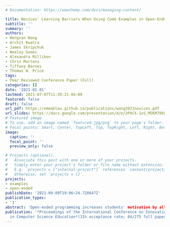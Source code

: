 ```yaml
---
# Documentation: https://wowchemy.com/docs/managing-content/

title: Novices' Learning Barriers When Using Code Examples in Open-Ended Programming
subtitle: ''
summary: ''
authors:
- Wengran Wang
- Archit Kwatra
- James Skripchuk
- Neeloy Gomes
- Alexandra Milliken
- Chris Martens
- Tiffany Barnes
- Thomas W. Price
tags:
- Peer Reviewed Conference Paper (Full)
categories: []
date: '2021-01-01'
lastmod: 2021-07-07T11:39:21-04:00
featured: false
draft: false
url_pdf: https://emmableu.github.io/publications/wang2021novices.pdf
url_slides: https://docs.google.com/presentation/d/e/2PACX-1vS_MSKM70XdArBxirf7o900fGZEu69bwBSOBFqDuXPI6AHPDNwyFUxF9nMPjlBl5jrQNxHloMDgEunx/pub?start=false&loop=false&delayms=3000
# Featured image
# To use, add an image named `featured.jpg/png` to your page's folder.
# Focal points: Smart, Center, TopLeft, Top, TopRight, Left, Right, BottomLeft, Bottom, BottomRight.
image:
  caption: ''
  focal_point: ''
  preview_only: false

# Projects (optional).
#   Associate this post with one or more of your projects.
#   Simply enter your project's folder or file name without extension.
#   E.g. `projects = ["internal-project"]` references `content/project/deep-learning/index.md`.
#   Otherwise, set `projects = []`.
projects:
- examples
- open-ended
publishDate: '2021-09-09T19:06:24.728647Z'
publication_types:
- '1'
abstract: 'Open-ended programming increases students' motivation by allowing them to solve authentic problems and connect programming to their own interests. However, such open-ended projects are also challenging, as they often encourage students to explore new programming features and attempt tasks that they have not learned before. Code examples are effective learning materials for students and are well-suited to supporting open-ended programming. However, there is little work to understand how novices learn with examples during open-ended programming, and few real-world deployments of such tools. In this paper, we explore novices' learning barriers when interacting with code examples during open-ended programming. We deployed Example Helper, a tool that offers galleries of code examples to search and use, with 44 novice students in an introductory programming classroom, working on an open-ended project in Snap. We found three high-level barriers that novices encountered when using examples: decision, search and integration barriers. We discuss how these barriers arise and design opportunities to address them.'
publication: '*Proceedings of the International Conference on Innovation and Technology
  in Computer Science Education*(31% acceptance rate; 84/275 full papers.)'
---
```

